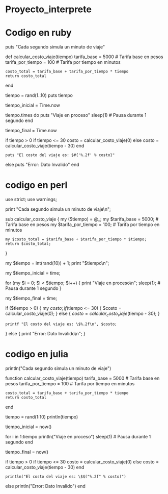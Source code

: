 # Proyecto_interprete

# Codigo en ruby
puts "Cada segundo simula un minuto de viaje"

def calcular_costo_viaje(tiempo)
    tarifa_base = 5000  # Tarifa base en pesos
    tarifa_por_tiempo = 100  # Tarifa por tiempo en minutos
    
    costo_total = tarifa_base + tarifa_por_tiempo * tiempo
    return costo_total
end

tiempo = rand(1..10)
puts tiempo

tiempo_inicial = Time.now

tiempo.times do
    puts "Viaje en proceso"
    sleep(1)  # Pausa durante 1 segundo
end

tiempo_final = Time.now

if tiempo > 0
    if tiempo <= 30
        costo = calcular_costo_viaje(0)
    else
        costo = calcular_costo_viaje(tiempo - 30)
    end

    puts "El costo del viaje es: $#{'%.2f' % costo}"
else
    puts "Error: Dato Invalido"
end


# codigo en perl

use strict;
use warnings;

print "Cada segundo simula un minuto de viaje\n";

sub calcular_costo_viaje {
    my ($tiempo) = @_;
    my $tarifa_base = 5000;  # Tarifa base en pesos
    my $tarifa_por_tiempo = 100;  # Tarifa por tiempo en minutos

    my $costo_total = $tarifa_base + $tarifa_por_tiempo * $tiempo;
    return $costo_total;
}

my $tiempo = int(rand(10)) + 1;
print "$tiempo\n";

my $tiempo_inicial = time;

for (my $i = 0; $i < $tiempo; $i++) {
    print "Viaje en proceso\n";
    sleep(1);  # Pausa durante 1 segundo
}

my $tiempo_final = time;

if ($tiempo > 0) {
    my $costo;
    if ($tiempo <= 30) {
        $costo = calcular_costo_viaje(0);
    } else {
        $costo = calcular_costo_viaje($tiempo - 30);
    }

    printf "El costo del viaje es: \$%.2f\n", $costo;
} else {
    print "Error: Dato Inválido\n";
}

# codigo en julia 

println("Cada segundo simula un minuto de viaje")

function calcular_costo_viaje(tiempo)
    tarifa_base = 5000  # Tarifa base en pesos
    tarifa_por_tiempo = 100  # Tarifa por tiempo en minutos
    
    costo_total = tarifa_base + tarifa_por_tiempo * tiempo
    return costo_total
end

tiempo = rand(1:10)
println(tiempo)

tiempo_inicial = now()

for i in 1:tiempo
    println("Viaje en proceso")
    sleep(1)  # Pausa durante 1 segundo
end

tiempo_final = now()

if tiempo > 0
    if tiempo <= 30
        costo = calcular_costo_viaje(0)
    else
        costo = calcular_costo_viaje(tiempo - 30)
    end

    println("El costo del viaje es: \$$("%.2f" % costo)")
else
    println("Error: Dato Invalido")
end